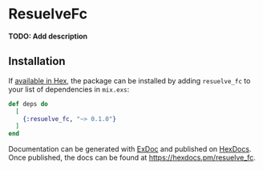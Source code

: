 # ResuelveFc

**TODO: Add description**

## Installation

If [available in Hex](https://hex.pm/docs/publish), the package can be installed
by adding `resuelve_fc` to your list of dependencies in `mix.exs`:

```elixir
def deps do
  [
    {:resuelve_fc, "~> 0.1.0"}
  ]
end
```

Documentation can be generated with [ExDoc](https://github.com/elixir-lang/ex_doc)
and published on [HexDocs](https://hexdocs.pm). Once published, the docs can
be found at <https://hexdocs.pm/resuelve_fc>.

